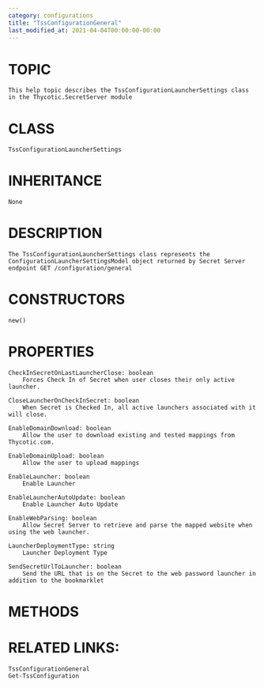 ```yaml
---
category: configurations
title: "TssConfigurationGeneral"
last_modified_at: 2021-04-04T00:00:00-00:00
---
```


# TOPIC
    This help topic describes the TssConfigurationLauncherSettings class in the Thycotic.SecretServer module

# CLASS
    TssConfigurationLauncherSettings

# INHERITANCE
    None

# DESCRIPTION
    The TssConfigurationLauncherSettings class represents the ConfigurationLauncherSettingsModel object returned by Secret Server endpoint GET /configuration/general

# CONSTRUCTORS
    new()

# PROPERTIES
    CheckInSecretOnLastLauncherClose: boolean
        Forces Check In of Secret when user closes their only active launcher.

    CloseLauncherOnCheckInSecret: boolean
        When Secret is Checked In, all active launchers associated with it will close.

    EnableDomainDownload: boolean
        Allow the user to download existing and tested mappings from Thycotic.com.

    EnableDomainUpload: boolean
        Allow the user to upload mappings

    EnableLauncher: boolean
        Enable Launcher

    EnableLauncherAutoUpdate: boolean
        Enable Launcher Auto Update

    EnableWebParsing: boolean
        Allow Secret Server to retrieve and parse the mapped website when using the web launcher.

    LauncherDeploymentType: string
        Launcher Deployment Type

    SendSecretUrlToLauncher: boolean
        Send the URL that is on the Secret to the web password launcher in addition to the bookmarklet

# METHODS

# RELATED LINKS:
    TssConfigurationGeneral
    Get-TssConfiguration